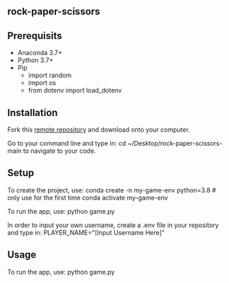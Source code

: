 ## rock-paper-scissors

## Prerequisits

  + Anaconda 3.7+
  + Python 3.7+
  + Pip
    + import random
    + import os
    + from dotenv import load_dotenv


## Installation
Fork this [remote repository](https://github.com/prof-rossetti/intro-to-python/blob/main/exercises/rock-paper-scissors/README.md) and download onto your computer.

Go to your command line and type in: 
cd ~/Desktop/rock-paper-scissors-main to navigate to your code. 



## Setup
To create the project, use: 
conda create -n my-game-env python=3.8 # only use for the first time
conda activate my-game-env

To run the app, use:
python game.py

In order to input your own username, create a .env file in your repository and type in:
PLAYER_NAME="[Input Username Here]"


## Usage
To run the app, use:
python game.py
